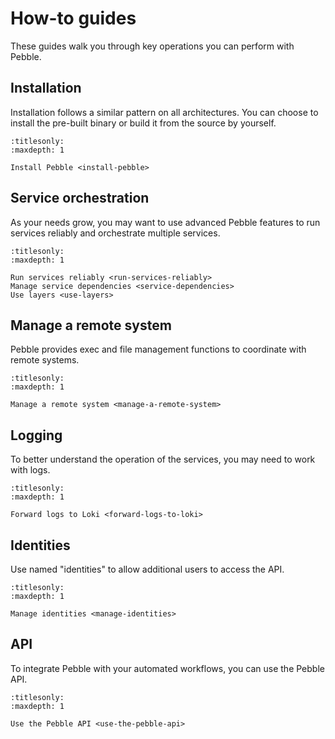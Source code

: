 # How-to guides

These guides walk you through key operations you can perform with Pebble.


## Installation

Installation follows a similar pattern on all architectures. You can choose to install the pre-built binary or build it from the source by yourself.

```{toctree}
:titlesonly:
:maxdepth: 1

Install Pebble <install-pebble>
```

## Service orchestration

As your needs grow, you may want to use advanced Pebble features to run services reliably and orchestrate multiple services.

```{toctree}
:titlesonly:
:maxdepth: 1

Run services reliably <run-services-reliably>
Manage service dependencies <service-dependencies>
Use layers <use-layers>
```


## Manage a remote system

Pebble provides exec and file management functions to coordinate with remote systems.

```{toctree}
:titlesonly:
:maxdepth: 1

Manage a remote system <manage-a-remote-system>
```


## Logging

To better understand the operation of the services, you may need to work with logs.

```{toctree}
:titlesonly:
:maxdepth: 1

Forward logs to Loki <forward-logs-to-loki>
```


## Identities

Use named "identities" to allow additional users to access the API.

```{toctree}
:titlesonly:
:maxdepth: 1

Manage identities <manage-identities>
```


## API

To integrate Pebble with your automated workflows, you can use the Pebble API.

```{toctree}
:titlesonly:
:maxdepth: 1

Use the Pebble API <use-the-pebble-api>
```

